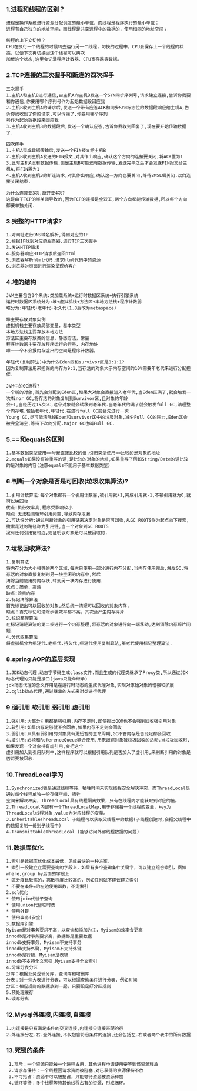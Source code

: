 ### 1.进程和线程的区别？
    进程是操作系统进行资源分配调度的最小单位，而线程是程序执行的最小单位；
    进程有自己独立的地址空间，而线程是共享进程中的数据的，使用相同的地址空间；
    
    线程的上下文切换？
    CPU在执行一个线程的时候转去运行另一个线程，切换的过程中，CPU会保存上一个线程的状态，以便下次再切换回这个线程可以再次
    加载这个状态,这里会记录程序计数器、CPU寄存器等数据。

### 2.TCP连接的三次握手和断连的四次挥手
    三次握手
    1.主机A和主机B进行通信,由主机A向主机B发送一个SYN同步序列号,请求建立连接,告诉你我要和你通信,你要用哪个序列号作为起始数据段回应我
    2.主机B收到主机A的请求后,发送一个带有应答ACK和同步SYN标志位的数据段响应给主机A,告诉你我收到了你的请求,可以传输了,你要用哪个序列
    号作为起始数据段来回应我
    3.主机A收到主机B的数据段后,发送一个确认应答,告诉你我收到回复了,现在要开始传输数据了.

    四次挥手
    1.主机A完成数据传输后,发送一个FIN报文给主机B
    2.主机B收到主机A发送的FIN报文,对其作出响应,确认这个方向的连接要关闭,将ACK置为1
    3.此时主机A没有数据传输,但是主机B可能还有数据传输,发送完毕之后才会发送FIN报文给主机A,将FIN置为1
    4.主机A收到主机B的断连请求,对其作出响应,确认这一方向也要关闭,等待2MSL后关闭.双向连接关闭结束.
    
    为什么连接要3次,断开要4次?
    这是由于TCP的半关闭导致的,因为TCP的连接是全双工,两个方向都能传输数据,所以每个方向都要单独关闭.

### 3.完整的HTTP请求?
    1.对网址进行DNS域名解析,得到对应的IP
    2.根据IP找到对应的服务器,进行TCP三次握手
    3.发送HTTP请求
    4.服务器响应HTTP请求后返回html
    5.浏览器解析html代码,请求html代码中的资源
    6.浏览器对页面进行渲染呈现给客户

### 4.堆的结构
    JVM主要包含3个系统:类加载系统+运行时数据区系统+执行引擎系统
    运行时数据区系统分为:堆+虚拟机栈+方法区+本地方法栈+程序计数器
    堆分为:年轻代+老年代+永久代(1.8后改为metaspace)
    
    堆主要存放对象实例
    虚拟机栈主要存放局部变量，基本类型
    本地方法栈主要存放本地方法
    方法区主要存放类的信息，静态方法，常量
    程序计数器主要存放程序运行的行号，内存地址
    唯一一个不会报内存溢出的空间是程序计数器。
    
    年轻代(复制算法)中为什么Eden区和survivor区是8:1:1?
    因为复制算法用来担保的内存为9:1,当存活的对象大于内存空间的10%需要年老代来进行分配担保.

    JVM中的GC流程?
    一个新的对象,首先会分配到Eden区,如果大对象会直接进入老年代,当Eden区满了,就会触发一次Minor GC,将存活的对象复制到Survivor区,且对象的年龄
    会+1,当经历过15次GC,这个对象就会转移到老年代.当老年代的满了就会触发full GC,清理整个内存堆,包括老年代,年轻代.在进行full GC前会先进行一次
    Young GC,尽可能清除掉Eden和survivor区中的垃圾对象,减少Full GC的压力,Eden区会被完全清空,等待下次的分配.Major GC也叫Full GC.

### 5.==和equals的区别
    1.基本数据类型使用==号是直接比较的值,引用类型使用==比较的是对象的地址
    2.equals如果没有被重写的话,是比较的对象的地址,如果重写了例如String/Date的话比较的是对象的内容(注意equals不能用于基本数据类型)

### 6.判断一个对象是否是可回收(垃圾收集算法)?
    1.引用计数算法:每个对象都有一个引用计数器,被引用就+1,完成引用就-1,不被引用就为0,就可以被回收
    优点:执行效率高,程序受影响较小
    缺点:无法检测循环引用问题,导致内存泄漏
    2.可达性分析:通过判断对象的引用链来决定对象是否可回收,从GC ROOTS作为起点向下搜索,搜索走过的路径称为引用链,当一个对象到GC ROOTS
    没有任何引用链相连,则证明该对象是可以被回收的.

### 7.垃圾回收算法?
    1.复制算法
    将内存分为大小相等的两个区域,每次只使用一部分进行内存分配,当内存使用完后,触发GC,将存活的对象直接复制到另一块空闲的内存中,然后
    清除当前使用的内存块,转到另一块内存进行使用.
    优点：简单，高效
    缺点:浪费内存
    2.标记清除算法
    首先标记出可以回收的对象,然后统一清理可以回收的对象内存.
    缺点：首先标记和清除步骤效率都不高，其次会产生内存碎片
    3.标记整理算法
    在标记清楚算法的第二步进行一个内存整理,将存活的对象进行向一端移动,达到消除内存碎片问题.
    4.分代收集算法
    将虚拟机分为年轻代.老年代.持久代,年轻代使用复制算法,年老代使用标记整理算法.
    
### 8.spring AOP的底层实现
    1.JDK动态代理,动态字节码生成class文件.而且生成的代理类继承了Proxy类,所以通过JDK动态代理的只能是接口(java只能单继承)
    jdk动态代理的含义作用是在运行时动态的生成代理对象,实现对原始对象的增强和扩展
    2.cglib动态代理,通过继承的方式来对类进行代理
    
### 9.强引用.软引用.弱引用.虚引用
    1.强引用:大部分引用都是强引用,内存不足时,即使抛出OOM也不会强制回收强引用对象
    2.软引用:如果内存足够就不会回收,如果内存不足则会回收
    3.弱引用:只具有弱引用的对象具有更短暂的生命周期,GC不管内存是否充足都会回收
    4.虚引用:必须和ReferenceQueue联合使用,用来跟踪对象被垃圾回收的活动.当垃圾回收时,如果发现一个对象持有虚引用,会把这个
    虚引用加入到引用队列中,这样程序就可以根据引用队列是否加入了虚引用,来判断引用的对象是否将要被回收.

### 10.ThreadLocal学习
    1.Synchronized锁是通过线程等待，牺牲时间来实现线程安全解决冲突，而ThreadLocal是通过每个线程单独一份存储空间，牺牲
    空间来解决冲突，ThreadLocal具有线程隔离效果，只有在线程内才能获取到对应的值。
    2.ThreadLocal内部有一个ThreadLocalMap,用于存储每一个线程的变量，key为ThreadLocal线程对象,value为对应线程的变量。
    3.InheritableThreadLocal 子线程可以获取父线程中的数据(子线程创建时,会把父线程中的数据复制一份到子线程中)
    4.TransmittableThreadLocal (能够访问外部线程数据的问题)

### 11.数据库优化
    1.索引是数据库优化成本最低，见效最快的一种方案。
    * 索引一般建立在需要查询的字段上，如果有多个查询条件关键字，可以建立组合索引，例如where,group by后面的字段上
    * 区分度比较高的，离散程度比较高的，例如性别就不建议建立索引
    * 不要在条件=的左边使用函数，不走索引
    2.sql优化
    * 使用join代替子查询
    * 使用union代替临时表
    * 使用外键
    * 使用事务(安全)
    3.数据库引擎
    Myisam是对事务要求不高，以查询和添加为主，Myisam的效率会更高
    innodb是对事务要求高，数据都是重要数据
    innodb支持事务，Myisam不支持事务
    innodb支持外键，Myisam不支持外键
    innodb是行锁，Myisam是表锁
    innodb不支持全文索引,Myisam支持全文索引
    4.分库分表分区
    分库：根据业务逻辑分库，查询库和增删库
    分表：对一些大表进行分表，可以根据查询条件进行分表，例如时间
    分区：相应规则的数据放到一起，只要设定好分区规则
    5.预处理缓存
    6.读写分离
### 12.Mysql外连接,内连接,自连接
    1.内连接是只有满足条件的交叉连接,内连接只连接匹配的行
    2.外连接分左.右.全外连接,不仅包含符合条件的连接,还会包括左.右或者两个表中的所有数据

### 13.死锁的条件
     1.互斥：一个资源只能被一个进程占用，其他进程申请使用要等到该资源释放
     2.请求与保持：一个线程因请求资而被阻塞,对已获得的资源保持不放
     3.不可抢占：资源不可以被抢占，只能等待资源被资源释放
     4.循环等待：多个线程等待其他线程占有的资源，形成闭环。
